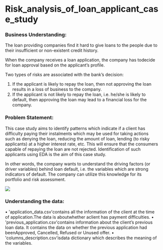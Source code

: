 # Risk_analysis_of_loan_applicant_case_study


### Business Understanding:

The loan providing companies find it hard to give loans to the people due to their insufficient or non-existent credit history.

When the company receives a loan application, the company has todecide for loan approval based on the applicant’s profile.

Two types of risks are associated with the bank’s decision:
1. If the applicant is likely to repay the loan, then not approving the loan results in a
loss of business to the company.
2. If the applicant is not likely to repay the loan, i.e. he/she is likely to default, then
approving the loan may lead to a financial loss for the company.

### Problem Statement:

This case study aims to identify patterns which indicate if a client has difficulty paying their instalments which may be used for taking actions such as denying the loan, reducing the amount of loan, lending (to risky applicants) at a higher interest rate, etc. This will ensure that the consumers capable of repaying the loan are not rejected. Identification of such applicants using EDA is the aim of this case study.

In other words, the company wants to understand the driving factors (or driver variables) behind loan default, i.e. the variables which are strong indicators of default. The company can utilize this knowledge for its portfolio and risk assessment.

<img src="https://media4.giphy.com/media/3oKIPEqDGUULpEU0aQ/giphy.gif?cid=790b7611a3b459d738fc174acb85d5f836f3c7ec92402336&rid=giphy.gif&ct=g">

### Understanding the data:

•
'application_data.csv'contains all the information of the client at the time of application.The data is aboutwhether aclient has payment difficulties.
•
'previous_application.csv'contains information about the client’s previous loan data. It contains the data on whether the previous application had beenApproved, Cancelled, Refused or Unused offer.
•
'columns_description.csv'isdata dictionary which describes the meaning of the variables.